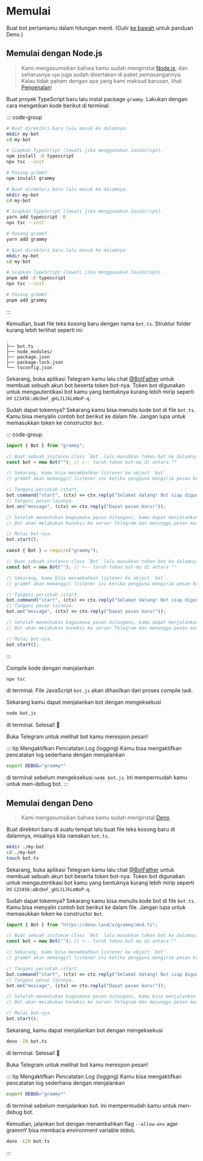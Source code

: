# Memulai

Buat bot pertamamu dalam hitungan menit. (Gulir [ke bawah](#memulai-dengan-deno)
untuk panduan Deno.)

## Memulai dengan Node.js

> Kami mengasumsikan bahwa kamu sudah menginstal [Node.js](https://nodejs.org),
> dan seharusnya `npm` juga sudah disertakan di paket pemasangannya. Kalau tidak
> paham dengan apa yang kami maksud barusan, lihat [Pengenalan](./introduction)!

Buat proyek TypeScript baru lalu instal package `grammy`. Lakukan dengan cara
mengetikan kode berikut di terminal:

::: code-group

```sh [npm]
# Buat direktori baru lalu masuk ke dalamnya.
mkdir my-bot
cd my-bot

# Siapkan TypeScript (lewati jika menggunakan JavaScript).
npm install -D typescript
npx tsc --init

# Pasang grammY.
npm install grammy
```

```sh [Yarn]
# Buat direktori baru lalu masuk ke dalamnya.
mkdir my-bot
cd my-bot

# Siapkan TypeScript (lewati jika menggunakan JavaScript).
yarn add typescript -D
npx tsc --init

# Pasang grammY.
yarn add grammy
```

```sh
# Buat direktori baru lalu masuk ke dalamnya.
mkdir my-bot
cd my-bot

# Siapkan TypeScript (lewati jika menggunakan JavaScript).
pnpm add -D typescript
npx tsc --init

# Pasang grammY.
pnpm add grammy
```

:::

Kemudian, buat file teks kosong baru dengan nama `bot.ts`. Struktur folder
kurang lebih terlihat seperti ini:

```asciiart:no-line-numbers
.
├── bot.ts
├── node_modules/
├── package.json
├── package-lock.json
└── tsconfig.json
```

Sekarang, buka aplikasi Telegram kamu lalu chat
[@BotFather](https://t.me/BotFather) untuk membuat sebuah akun bot beserta token
bot-nya. Token bot digunakan untuk mengautentikasi bot kamu yang bentuknya
kurang lebih mirip seperti ini `123456:aBcDeF_gHiJiJkLmNoP-q`.

Sudah dapat tokennya? Sekarang kamu bisa menulis kode bot di file `bot.ts`. Kamu
bisa menyalin contoh bot berikut ke dalam file. Jangan lupa untuk memasukkan
token ke constructor `Bot`.

::: code-group

```ts [TypeScript]
import { Bot } from "grammy";

// Buat sebuah instance class `Bot` lalu masukkan token bot ke dalamnya.
const bot = new Bot(""); // <-- taruh token bot-mu di antara ""

// Sekarang, kamu bisa menambahkan listener ke object `bot`.
// grammY akan memanggil listener ini ketika pengguna mengirim pesan ke bot.

// Tangani perintah /start.
bot.command("start", (ctx) => ctx.reply("Selamat datang! Bot siap digunakan."));
// Tangani pesan lainnya.
bot.on("message", (ctx) => ctx.reply("Dapat pesan baru!"));

// Setelah menentukan bagaimana pesan ditangani, kamu dapat menjalankan bot-mu.
// Bot akan melakukan koneksi ke server Telegram dan menunggu pesan masuk.

// Mulai bot-nya.
bot.start();
```

```js [JavaScript]
const { Bot } = require("grammy");

// Buat sebuah instance class `Bot` lalu masukkan token bot ke dalamnya.
const bot = new Bot(""); // <-- taruh token bot-mu di antara ""

// Sekarang, kamu bisa menambahkan listener ke object `bot`.
// grammY akan memanggil listener ini ketika pengguna mengirim pesan ke bot.

// Tangani perintah /start.
bot.command("start", (ctx) => ctx.reply("Selamat datang! Bot siap digunakan."));
// Tangani pesan lainnya.
bot.on("message", (ctx) => ctx.reply("Dapat pesan baru!"));

// Setelah menentukan bagaimana pesan ditangani, kamu dapat menjalankan bot-mu.
// Bot akan melakukan koneksi ke server Telegram dan menunggu pesan masuk.

// Mulai bot-nya.
bot.start();
```

:::

Compile kode dengan menjalankan

```sh
npx tsc
```

di terminal. File JavaScript `bot.js` akan dihasilkan dari proses compile tadi.

Sekarang kamu dapat menjalankan bot dengan mengeksekusi

```sh
node bot.js
```

di terminal. Selesai! :tada:

Buka Telegram untuk melihat bot kamu merespon pesan!

::: tip Mengaktifkan Pencatatan Log (logging) Kamu bisa mengaktifkan pencatatan
log sederhana dengan menjalankan

```sh
export DEBUG="grammy*"
```

di terminal sebelum mengeksekusi `node bot.js`. Ini mempermudah kamu untuk
men-debug bot. :::

## Memulai dengan Deno

> Kami mengasumsikan bahwa kamu sudah menginstal [Deno](https://deno.com).

Buat direktori baru di suatu tempat lalu buat file teks kosong baru di dalamnya,
misalnya kita namakan `bot.ts`.

```sh
mkdir ./my-bot
cd ./my-bot
touch bot.ts
```

Sekarang, buka aplikasi Telegram kamu lalu chat
[@BotFather](https://t.me/BotFather) untuk membuat sebuah akun bot beserta token
bot-nya. Token bot digunakan untuk mengautentikasi bot kamu yang bentuknya
kurang lebih mirip seperti ini `123456:aBcDeF_gHiJiJkLmNoP-q`.

Sudah dapat tokennya? Sekarang kamu bisa menulis kode bot di file `bot.ts`. Kamu
bisa menyalin contoh bot berikut ke dalam file. Jangan lupa untuk memasukkan
token ke constructor `Bot`.

```ts
import { Bot } from "https://deno.land/x/grammy/mod.ts";

// Buat sebuah instance class `Bot` lalu masukkan token bot ke dalamnya.
const bot = new Bot(""); // <-- taruh token bot-mu di antara ""

// Sekarang, kamu bisa menambahkan listener ke object `bot`.
// grammY akan memanggil listener ini ketika pengguna mengirim pesan ke bot.

// Tangani perintah /start.
bot.command("start", (ctx) => ctx.reply("Selamat datang! Bot siap digunakan."));
// Tangani pesan lainnya.
bot.on("message", (ctx) => ctx.reply("Dapat pesan baru!"));

// Setelah menentukan bagaimana pesan ditangani, kamu bisa menjalankan bot-mu.
// Bot akan melakukan koneksi ke server Telegram dan menunggu pesan masuk.

// Mulai bot-nya.
bot.start();
```

Sekarang, kamu dapat menjalankan bot dengan mengeksekusi

```sh
deno -IN bot.ts
```

di terminal. Selesai! :tada:

Buka Telegram untuk melihat bot kamu merespon pesan!

::: tip Mengaktifkan Pencatatan Log (logging) Kamu bisa mengaktifkan pencatatan
log sederhana dengan menjalankan

```sh
export DEBUG="grammy*"
```

di terminal sebelum menjalankan bot. Ini mempermudah kamu untuk men-debug bot.

Kemudian, jalankan bot dengan menambahkan flag `--allow-env` agar grammY bisa
membaca environment variable `DEBUG`.

```sh
deno -EIN bot.ts
```

:::

